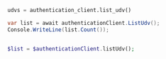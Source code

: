 ```python
udvs = authentication_client.list_udv()
```

```csharp
var list = await authenticationClient.ListUdv();
Console.WriteLine(list.Count());
```

```java

```

```php
$list = $authenticationClient.listUdv();
```
